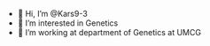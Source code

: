 - 👋 Hi, I’m @Kars9-3
- 👀 I’m interested in Genetics
- 🌱 I’m working at department of Genetics at UMCG

<!---
Kars9-3/Kars9-3 is a ✨ special ✨ repository because its `README.md` (this file) appears on your GitHub profile.
You can click the Preview link to take a look at your changes.
--->
